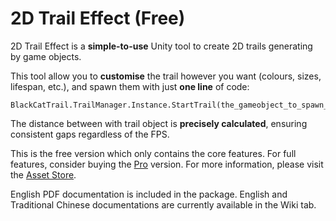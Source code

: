 # 2D Trail Effect (Free)

2D Trail Effect is a **simple-to-use** Unity tool to create 2D trails generating by game objects. 

This tool allow you to **customise** the trail however you want (colours, sizes, lifespan, etc.), and spawn them with just **one line** of code:
```
BlackCatTrail.TrailManager.Instance.StartTrail(the_gameobject_to_spawn_a_trail);
```

The distance between with trail object is **precisely calculated**, ensuring consistent gaps regardless of the FPS.

This is the free version which only contains the core features. For full features, consider buying the [Pro](https://assetstore.unity.com/packages/slug/321931) version.
For more information, please visit the [Asset Store](https://assetstore.unity.com/packages/slug/321665).  

English PDF documentation is included in the package. English and Traditional Chinese documentations are currently available in the Wiki tab.
